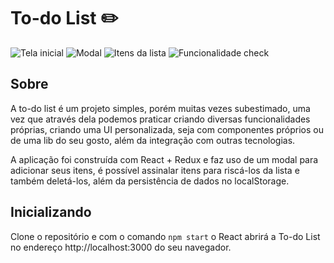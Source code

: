 # To-do List :pencil2:

![Tela inicial](../todo/public/assets/print1.png)
![Modal](../todo/public/assets/print2.png)
![Itens da lista](../todo/public/assets/print3.png)
![Funcionalidade check](../todo/public/assets/print4.png)

## Sobre

A to-do list é um projeto simples, porém muitas vezes subestimado, uma vez que através dela podemos praticar criando diversas funcionalidades próprias, criando uma UI personalizada, seja com componentes próprios ou de uma lib do seu gosto, além da integração com outras tecnologias. 

A aplicação foi construída com React + Redux e faz uso de um modal para adicionar seus itens, é possível assinalar itens para riscá-los da lista e também deletá-los, além da persistência de dados no localStorage.

## Inicializando

Clone o repositório e com o comando `npm start` o React abrirá a To-do List no endereço http://localhost:3000 do seu navegador.



